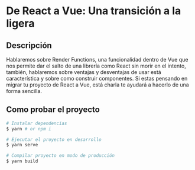 # De React a Vue: Una transición a la ligera
## Descripción
Hablaremos sobre Render Functions, una funcionalidad dentro de Vue que nos permite dar el salto de una librería como React sin morir en el intento, también, hablaremos sobre ventajas y desventajas de usar está característica y sobre como construir componentes. Si estas pensando en migrar tu proyecto de React a Vue, está charla te ayudará a hacerlo de una forma sencilla.

## Como probar el proyecto
```sh
# Instalar dependencias
$ yarn # or npm i

# Ejecutar el proyecto en desarrollo
$ yarn serve

# Compilar proyecto en modo de producción
$ yarn build
```